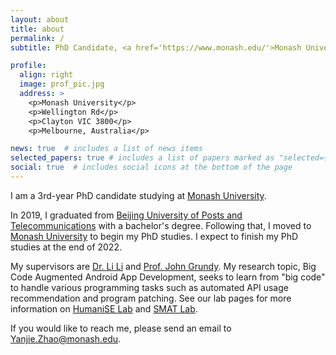 ```yaml
---
layout: about
title: about
permalink: /
subtitle: PhD Candidate, <a href='https://www.monash.edu/'>Monash University</a>, Melbourne, Australia.

profile:
  align: right
  image: prof_pic.jpg
  address: >
    <p>Monash University</p>
    <p>Wellington Rd</p>
    <p>Clayton VIC 3800</p>
    <p>Melbourne, Australia</p>

news: true  # includes a list of news items
selected_papers: true # includes a list of papers marked as "selected={true}"
social: true  # includes social icons at the bottom of the page
---
```


I am a 3rd-year PhD candidate studying at <a href='https://www.monash.edu/'>Monash University</a>. 

In 2019, I graduated from <a href='https://www.bupt.edu.cn/'>Beijing University of Posts and Telecommunications</a> with a bachelor's degree. Following that, I moved to <a href='https://www.monash.edu/'>Monash University</a> to begin my PhD studies. I expect to finish my PhD studies at the end of 2022.


My supervisors are <a href='http://lilicoding.github.io/'>Dr. Li Li</a> and <a href='https://sites.google.com/site/johncgrundy/'>Prof. John Grundy</a>. 
My research topic, Big Code Augmented Android App Development, seeks to learn from "big code" to handle various programming tasks such as automated API usage recommendation and program patching. See our lab pages for more information on <a href='https://www.monash.edu/it/humanise-lab'>HumaniSE Lab</a> and <a href='https://github.com/SMAT-Lab'>SMAT Lab</a>.

<!-- Here is my <a href='../assets/pdf/Yanjie_Zhao_CV.pdf'>resume</a>.  -->
If you would like to reach me, please send an email to <a href="#">Yanjie.Zhao@monash.edu</a>.


<!-- Write your biography here. Tell the world about yourself. Link to your favorite [subreddit](http://reddit.com). You can put a picture in, too. The code is already in, just name your picture `prof_pic.jpg` and put it in the `img/` folder.

Put your address / P.O. box / other info right below your picture. You can also disable any these elements by editing `profile` property of the YAML header of your `_pages/about.md`. Edit `_bibliography/papers.bib` and Jekyll will render your [publications page](/al-folio/publications/) automatically.

Link to your social media connections, too. This theme is set up to use [Font Awesome icons](http://fortawesome.github.io/Font-Awesome/) and [Academicons](https://jpswalsh.github.io/academicons/), like the ones below. Add your Facebook, Twitter, LinkedIn, Google Scholar, or just disable all of them.
 -->